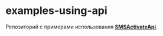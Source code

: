 # examples-using-api

Репозиторий с примерами использования [**SMSActivateApi**](https://github.com/sms-activate/SMSActivateApi).
